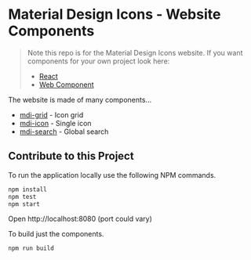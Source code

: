 # Material Design Icons - Website Components

> Note this repo is for the Material Design Icons website. If you want components for your own project look here:
>
> - [React](https://github.com/Templarian/MaterialDesign-React/)
> - [Web Component](https://github.com/Templarian/MaterialDesign-WebComponent/)

The website is made of many components...

- [mdi-grid](src/mdi/grid/) - Icon grid
- [mdi-icon](src/mdi/icon/) - Single icon
- [mdi-search](src/mdi/search/) - Global search

## Contribute to this Project

To run the application locally use the following NPM commands.

```bash
npm install
npm test
npm start
```

Open http://localhost:8080 (port could vary)

To build just the components.

```bash
npm run build
```